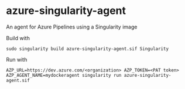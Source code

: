 # azure-singularity-agent
An agent for Azure Pipelines using a Singularity image

Build with
```
sudo singularity build azure-singularity-agent.sif Singularity
```

Run with
```
AZP_URL=https://dev.azure.com/<organization> AZP_TOKEN=<PAT token> AZP_AGENT_NAME=mydockeragent singularity run azure-singularity-agent.sif
```
